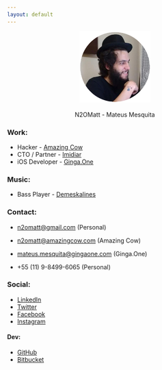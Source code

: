 ```yaml
---
layout: default
---
```


<center>
  <img src="/assets/img_n2omatt.png">
  <br><br>
  N2OMatt - Mateus Mesquita
</center>

<!-- ####################################################################### -->

### Work:

* Hacker - [Amazing Cow](http://www.github.com/amazingcow)
* CTO / Partner - [Imidiar](http://www.imidiar.com.br)
* iOS Developer - [Ginga.One](http://www.gingaone.com)

<!-- ####################################################################### -->

### Music:

* Bass Player - [Demeskalines](https://www.facebook.com/Demeskalines) 


<!-- ####################################################################### -->

### Contact:

* [n2omatt@gmail.com](mailto:n2omatt@gmail.com) (Personal)
* [n2omatt@amazingcow.com](mailto:n2omatt@amazingcow.com) (Amazing Cow)
* [mateus.mesquita@gingaone.com](mailto:mateus.mesquita@gingaone.com) (Ginga.One)

* +55 (11) 9-8499-6065 (Personal)

<!-- ####################################################################### -->

### Social:

* [LinkedIn](https://br.linkedin.com/in/n2omatt)
* [Twitter](https://twitter.com/n2omatt)
* [Facebook](https://www.facebook.com/profile.php?id=100008203860476)
* [Instagram](https://www.instagram.com/n2omatt)

<!-- ####################################################################### -->

#### Dev:

* [GitHub](https://www.github.com/n2omatt)
* [Bitbucket](https://bitbucket.org/n2omatt)
